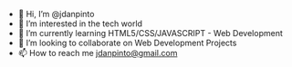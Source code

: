 - 👋 Hi, I’m @jdanpinto
- 👀 I’m interested in the tech world
- 🌱 I’m currently learning HTML5/CSS/JAVASCRIPT - Web Development
- 💞️ I’m looking to collaborate on Web Development Projects 
- 📫 How to reach me jdanpinto@gmail.com 

<!---
jdanpinto/jdanpinto is a ✨ special ✨ repository because its `README.md` (this file) appears on your GitHub profile.
You can click the Preview link to take a look at your changes.
--->
